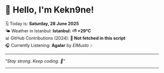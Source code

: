 # 👋 Hello, I'm Kekn9ne!

🗓️ Today is: **Saturday, 28 June 2025**  
🌤️ Weather in Istanbul: **Istanbul: ⛅️  +29°C**  
📊 GitHub Contributions (2024): **🔢 Not fetched in this script**  
🎧 Currently Listening: **Agalar** by *ElMusto* 🎶

---

_"Stay strong. Keep coding. 💪"_

---
